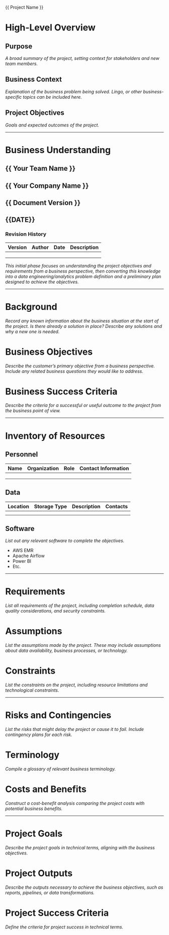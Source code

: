 {{ Project Name }}

# High-Level Overview

## Purpose
*A broad summary of the project, setting context for stakeholders and new team members.*

## Business Context
*Explanation of the business problem being solved. Lingo, or other business-specific topics can be included here.*

## Project Objectives
*Goals and expected outcomes of the project.*

---

# Business Understanding

## {{ Your Team Name }}
## {{ Your Company Name }}
## {{ Document Version }}
## {{DATE}}

### Revision History

| Version | Author | Date | Description |
|---------|--------|------|-------------|
|         |        |      |             |
|         |        |      |             |
|         |        |      |             |

*This initial phase focuses on understanding the project objectives and requirements from a business perspective, then converting this knowledge into a data engineering/analytics problem definition and a preliminary plan designed to achieve the objectives.*

---

# Background
*Record any known information about the business situation at the start of the project. Is there already a solution in place? Describe any solutions and why a new one is needed.*

# Business Objectives
*Describe the customer’s primary objective from a business perspective. Include any related business questions they would like to address.*

# Business Success Criteria
*Describe the criteria for a successful or useful outcome to the project from the business point of view.*

---

# Inventory of Resources

## Personnel

| Name | Organization | Role | Contact Information |
|------|--------------|------|---------------------|
|      |              |      |                     |
|      |              |      |                     |
|      |              |      |                     |

## Data

| Location | Storage Type | Description | Contacts |
|----------|-------------|-------------|----------|
|          |             |             |          |
|          |             |             |          |

## Software
*List out any relevant software to complete the objectives.*

- AWS EMR
- Apache Airflow
- Power BI
- Etc.

---

# Requirements
*List all requirements of the project, including completion schedule, data quality considerations, and security constraints.*

# Assumptions
*List the assumptions made by the project. These may include assumptions about data availability, business processes, or technology.*

# Constraints
*List the constraints on the project, including resource limitations and technological constraints.*

---

# Risks and Contingencies
*List the risks that might delay the project or cause it to fail. Include contingency plans for each risk.*

# Terminology
*Compile a glossary of relevant business terminology.*

# Costs and Benefits
*Construct a cost-benefit analysis comparing the project costs with potential business benefits.*

---

# Project Goals
*Describe the project goals in technical terms, aligning with the business objectives.*

# Project Outputs
*Describe the outputs necessary to achieve the business objectives, such as reports, pipelines, or data transformations.*

# Project Success Criteria
*Define the criteria for project success in technical terms.*
